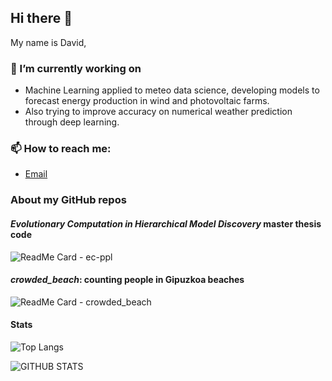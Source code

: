 ## Hi there 👋

My name is David,

### 🔭 I’m currently working on
- Machine Learning applied to meteo data science, developing models to forecast energy production in wind and photovoltaic farms.
- Also trying to improve accuracy on numerical weather prediction through deep learning. 

### 📫 How to reach me:
- [Email](mailto:r3v1@pm.me)

### About my GitHub repos

#### *Evolutionary Computation in Hierarchical Model Discovery* master thesis code
![ReadMe Card - ec-ppl](https://github-readme-stats.vercel.app/api/pin/?username=r3v1&repo=ec-ppl)

#### *crowded_beach*: counting people in Gipuzkoa beaches
![ReadMe Card - crowded_beach](https://github-readme-stats.vercel.app/api/pin/?username=r3v1&repo=crowded_beach)

#### Stats
![Top Langs](https://github-readme-stats.vercel.app/api/top-langs/?username=r3v1&hide=html)

![GITHUB STATS](https://github-readme-stats.vercel.app/api?username=r3v1&&show_icons=true&title_color=ffffff&icon_color=bb2acf&text_color=daf7dc&bg_color=151515)
